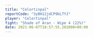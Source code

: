 ```yaml
---
title: "Celortinpal"
reportCode: "3yBH12jdCP9bLTYJ"
player: "Celortinpal"
fight: "Shade of Aran - Wipe 4 (22%)"
date: 2021-06-07T18:57:55.202000+00:00
---
```

